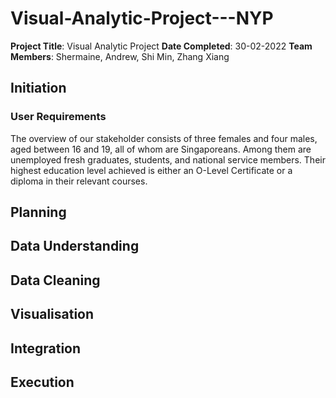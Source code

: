 # Visual-Analytic-Project---NYP

**Project Title**: Visual Analytic Project
**Date Completed**: 30-02-2022
**Team Members**: Shermaine, Andrew, Shi Min, Zhang Xiang


## Initiation
### User Requirements
The overview of our stakeholder consists of three females and four males, aged between 16 and 19, all of whom are Singaporeans. Among them are unemployed fresh graduates, students, and national service members. Their highest education level achieved is either an O-Level Certificate or a diploma in their relevant courses.

## Planning

## Data Understanding

## Data Cleaning

## Visualisation

## Integration

## Execution

